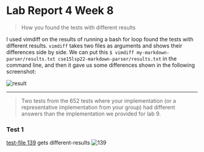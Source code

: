 # Lab Report 4 Week 8

> How you found the tests with different results 

I used vimdiff on the results of running a bash for loop found the tests with different results.
`vimdiff` takes two files as arguments and shows their differences side by side.
We can put this `$ vimdiff my-markdown-parser/results.txt cse15lsp22-markdown-parser/results.txt` in the command line, and then it gave us some differences shown in the following screenshot:

![result](https://8yby8sd.github.io/cse15l-lab-reports/result.png)

---

> Two tests from the 652 tests where your implementation (or a representative implementation from your group) had different answers than the implementation we provided for lab 9.

### Test 1
[test-file 139](https://github.com/nidhidhamnani/markdown-parser/blob/main/test-files/139.md) gets different-results 
![139](https://8yby8sd.github.io/cse15l-lab-reports/labreport5139.png)